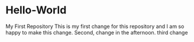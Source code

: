 # Hello-World
My First Repository
This is my first change for this repository and I am so happy to make this change.
Second, change in the afternoon.
third change
